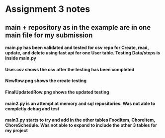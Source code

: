 # Assignment 3 notes
## main + repository as in the example are in one main file for my submission
#### main.py has been validated and tested for csv repo for Create, read, update, and delete using fast api for one User table. Testing Data/steps is inside main.py
#### User.csv shows the csv after the testing has been completed
#### NewRow.png shows the create testing
#### FinalUpdatedRow.png shows the updated testing
#### main2.py is an attempt at memory and sql repositories. Was not able to completly debug and test
#### main3.py starts to try and add in the other tables FoodItem, ChoreItem, ChoreSchedule. Was not able to expand to include the other 3 tables for my project
